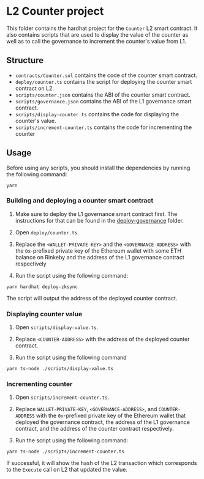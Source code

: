 # L2 Counter project

This folder contains the hardhat project for the `Counter` L2 smart contract. It also contains scripts that are used to display the value of the counter as well as to call the governance to increment the counter's value from L1.

## Structure

- `contracts/Counter.sol` contains the code of the counter smart contract.
- `deploy/counter.ts` contains the script for deploying the counter smart contract on L2.
- `scripts/counter.json` contains the ABI of the counter smart contract.
- `scripts/governance.json` contains the ABI of the L1 governance smart contract.
- `scripts/display-counter.ts` contains the code for displaying the counter's value.
- `scripts/increment-counter.ts` contains the code for incrementing the counter 

## Usage

Before using any scripts, you should install the dependencies by running the following command:

```
yarn
```

### Building and deploying a counter smart contract

1. Make sure to deploy the L1 governance smart contract first. The instructions for that can be found in the [deploy-governance](../deploy-governance) folder.

2. Open `deploy/counter.ts`. 

3. Replace the `<WALLET-PRIVATE-KEY>` and the `<GOVERNANCE-ADDRESS>` with the `0x`-prefixed private key of the Ethereum wallet with some ETH balance on Rinkeby and the address of the L1 governance contract respectively

4. Run the script using the following command:

```
yarn hardhat deploy-zksync
```

The script will output the address of the deployed counter contract.

### Displaying counter value

1. Open `scripts/display-value.ts`. 

2. Replace `<COUNTER-ADDRESS>` with the address of the deployed counter contract.

3. Run the script using the following command

```
yarn ts-node ./scripts/display-value.ts
```

### Incrementing counter

1. Open `scripts/increment-counter.ts`.

2. Replace `WALLET-PRIVATE-KEY`, `<GOVERNANCE-ADDRESS>`, and `COUNTER-ADDRESS` with the `0x`-prefixed private key of the Ethereum wallet that deployed the governance contract, the address of the L1 governance contract, and the address of the counter contract respectively.

3. Run the script using the following command:

```
yarn ts-node ./scripts/increment-counter.ts
```

If successful, it will show the hash of the L2 transaction which corresponds to the `Execute` call on L2 that updated the value.
